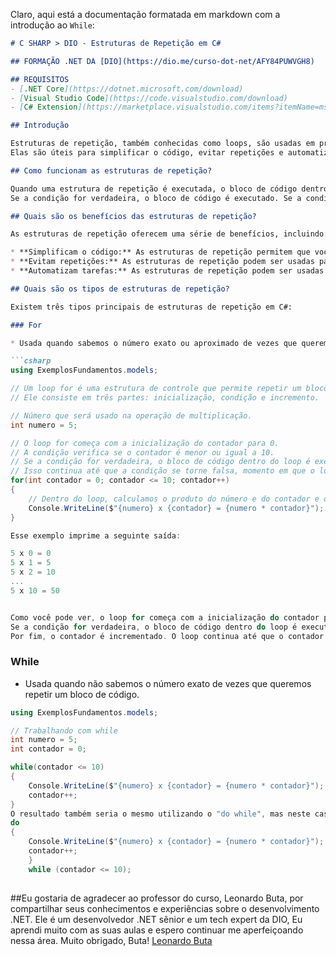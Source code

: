 Claro, aqui está a documentação formatada em markdown com a introdução ao `While`:

```markdown
# C SHARP > DIO - Estruturas de Repetição em C#

## FORMAÇÃO .NET DA [DIO](https://dio.me/curso-dot-net/AFY84PUWVGH8)

## REQUISITOS
- [.NET Core](https://dotnet.microsoft.com/download)
- [Visual Studio Code](https://code.visualstudio.com/download)
- [C# Extension](https://marketplace.visualstudio.com/items?itemName=ms-dotnettools.csharp)

## Introdução

Estruturas de repetição, também conhecidas como loops, são usadas em programação para executar um mesmo bloco de código várias vezes, de acordo com uma condição ou um contador. 
Elas são úteis para simplificar o código, evitar repetições e automatizar tarefas.

## Como funcionam as estruturas de repetição?

Quando uma estrutura de repetição é executada, o bloco de código dentro dela é executado repetidamente até que uma condição seja satisfeita. A condição é verificada antes de cada iteração do loop. 
Se a condição for verdadeira, o bloco de código é executado. Se a condição for falsa, o loop é encerrado.

## Quais são os benefícios das estruturas de repetição?

As estruturas de repetição oferecem uma série de benefícios, incluindo:

* **Simplificam o código:** As estruturas de repetição permitem que você execute um mesmo bloco de código várias vezes com uma única linha de código. Isso pode simplificar o código e torná-lo mais fácil de manter.
* **Evitam repetições:** As estruturas de repetição podem ser usadas para evitar repetições no código. Isso pode tornar o código mais conciso e fácil de ler.
* **Automatizam tarefas:** As estruturas de repetição podem ser usadas para automatizar tarefas repetitivas. Isso pode economizar tempo e esforço.

## Quais são os tipos de estruturas de repetição?

Existem três tipos principais de estruturas de repetição em C#:

### For

* Usada quando sabemos o número exato ou aproximado de vezes que queremos repetir um bloco de código.

```csharp
using ExemplosFundamentos.models;

// Um loop for é uma estrutura de controle que permite repetir um bloco de código um número específico de vezes.
// Ele consiste em três partes: inicialização, condição e incremento.

// Número que será usado na operação de multiplicação.
int numero = 5;

// O loop for começa com a inicialização do contador para 0.
// A condição verifica se o contador é menor ou igual a 10.
// Se a condição for verdadeira, o bloco de código dentro do loop é executado e o contador é incrementado.
// Isso continua até que a condição se torne falsa, momento em que o loop termina.
for(int contador = 0; contador <= 10; contador++)
{
    // Dentro do loop, calculamos o produto do número e do contador e o exibimos no console.
    Console.WriteLine($"{numero} x {contador} = {numero * contador}");
}

Esse exemplo imprime a seguinte saída:

5 x 0 = 0
5 x 1 = 5
5 x 2 = 10
...
5 x 10 = 50


Como você pode ver, o loop for começa com a inicialização do contador para 0. Em seguida, a condição verifica se o contador é menor ou igual a 10.
Se a condição for verdadeira, o bloco de código dentro do loop é executado. O bloco de código dentro do loop calcula o produto do número e do contador e o exibe no console.
Por fim, o contador é incrementado. O loop continua até que o contador atinja o valor 10. Nesse momento, a condição se torna falsa e o loop termina
```

### While

* Usada quando não sabemos o número exato de vezes que queremos repetir um bloco de código.

```csharp
using ExemplosFundamentos.models;

// Trabalhando com while
int numero = 5;
int contador = 0; 

while(contador <= 10)
{
    Console.WriteLine($"{numero} x {contador} = {numero * contador}");
    contador++;
}
O resultado também seria o mesmo utilizando o "do while", mas neste caso ele executa pelo menos uma vez:
do
{
    Console.WriteLine($"{numero} x {contador} = {numero * contador}");
    contador++;
    }
    while (contador <= 10);
    
```

##Eu gostaria de agradecer ao professor do curso, Leonardo Buta, por compartilhar seus conhecimentos e experiências sobre o desenvolvimento .NET.
Ele é um desenvolvedor .NET sênior e um tech expert da DIO, Eu aprendi muito com as suas aulas e espero continuar me aperfeiçoando nessa área. Muito obrigado, Buta!
[Leonardo Buta](https://github.com/leonardobuta)
```